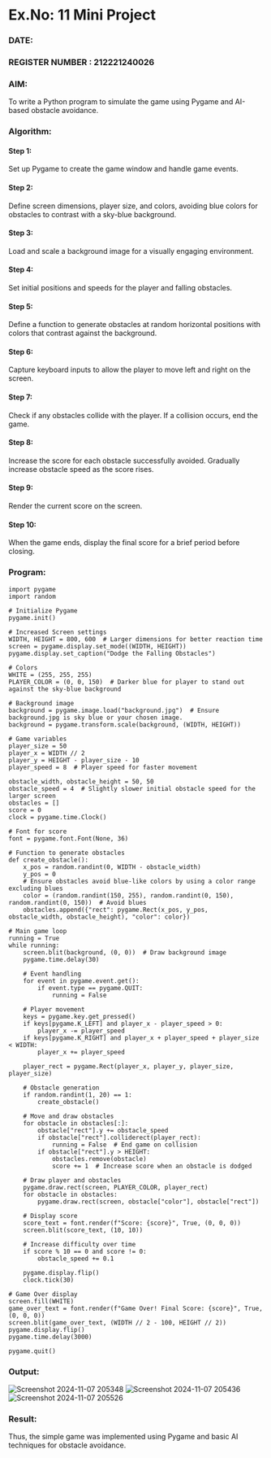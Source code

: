 # Ex.No: 11  Mini Project 
### DATE:                                                                            
### REGISTER NUMBER : 212221240026
### AIM: 
To write a Python program to simulate the game using Pygame and AI-based obstacle avoidance.
### Algorithm:
#### Step 1: 
Set up Pygame to create the game window and handle game events.
#### Step 2: 
Define screen dimensions, player size, and colors, avoiding blue colors for obstacles to contrast with a sky-blue background.
#### Step 3: 
Load and scale a background image for a visually engaging environment.
#### Step 4: 
Set initial positions and speeds for the player and falling obstacles.
#### Step 5: 
Define a function to generate obstacles at random horizontal positions with colors that contrast against the background.
#### Step 6: 
Capture keyboard inputs to allow the player to move left and right on the screen.
#### Step 7: 
Check if any obstacles collide with the player. If a collision occurs, end the game.
#### Step 8: 
Increase the score for each obstacle successfully avoided. Gradually increase obstacle speed as the score rises.
#### Step 9: 
Render the current score on the screen.
#### Step 10: 
When the game ends, display the final score for a brief period before closing.

### Program:
```
import pygame
import random

# Initialize Pygame
pygame.init()

# Increased Screen settings
WIDTH, HEIGHT = 800, 600  # Larger dimensions for better reaction time
screen = pygame.display.set_mode((WIDTH, HEIGHT))
pygame.display.set_caption("Dodge the Falling Obstacles")

# Colors
WHITE = (255, 255, 255)
PLAYER_COLOR = (0, 0, 150)  # Darker blue for player to stand out against the sky-blue background

# Background image
background = pygame.image.load("background.jpg")  # Ensure background.jpg is sky blue or your chosen image.
background = pygame.transform.scale(background, (WIDTH, HEIGHT))

# Game variables
player_size = 50
player_x = WIDTH // 2
player_y = HEIGHT - player_size - 10
player_speed = 8  # Player speed for faster movement

obstacle_width, obstacle_height = 50, 50
obstacle_speed = 4  # Slightly slower initial obstacle speed for the larger screen
obstacles = []
score = 0
clock = pygame.time.Clock()

# Font for score
font = pygame.font.Font(None, 36)

# Function to generate obstacles
def create_obstacle():
    x_pos = random.randint(0, WIDTH - obstacle_width)
    y_pos = 0
    # Ensure obstacles avoid blue-like colors by using a color range excluding blues
    color = (random.randint(150, 255), random.randint(0, 150), random.randint(0, 150))  # Avoid blues
    obstacles.append({"rect": pygame.Rect(x_pos, y_pos, obstacle_width, obstacle_height), "color": color})

# Main game loop
running = True
while running:
    screen.blit(background, (0, 0))  # Draw background image
    pygame.time.delay(30)

    # Event handling
    for event in pygame.event.get():
        if event.type == pygame.QUIT:
            running = False

    # Player movement
    keys = pygame.key.get_pressed()
    if keys[pygame.K_LEFT] and player_x - player_speed > 0:
        player_x -= player_speed
    if keys[pygame.K_RIGHT] and player_x + player_speed + player_size < WIDTH:
        player_x += player_speed

    player_rect = pygame.Rect(player_x, player_y, player_size, player_size)

    # Obstacle generation
    if random.randint(1, 20) == 1:
        create_obstacle()

    # Move and draw obstacles
    for obstacle in obstacles[:]:
        obstacle["rect"].y += obstacle_speed
        if obstacle["rect"].colliderect(player_rect):
            running = False  # End game on collision
        if obstacle["rect"].y > HEIGHT:
            obstacles.remove(obstacle)
            score += 1  # Increase score when an obstacle is dodged

    # Draw player and obstacles
    pygame.draw.rect(screen, PLAYER_COLOR, player_rect)
    for obstacle in obstacles:
        pygame.draw.rect(screen, obstacle["color"], obstacle["rect"])

    # Display score
    score_text = font.render(f"Score: {score}", True, (0, 0, 0))
    screen.blit(score_text, (10, 10))

    # Increase difficulty over time
    if score % 10 == 0 and score != 0:
        obstacle_speed += 0.1

    pygame.display.flip()
    clock.tick(30)

# Game Over display
screen.fill(WHITE)
game_over_text = font.render(f"Game Over! Final Score: {score}", True, (0, 0, 0))
screen.blit(game_over_text, (WIDTH // 2 - 100, HEIGHT // 2))
pygame.display.flip()
pygame.time.delay(3000)

pygame.quit()
```
### Output:
![Screenshot 2024-11-07 205348](https://github.com/user-attachments/assets/4bee3333-64f7-44e0-afe5-9e7c0028ced5)
![Screenshot 2024-11-07 205436](https://github.com/user-attachments/assets/11666625-f5a5-4509-8369-4d805aa59f65)
![Screenshot 2024-11-07 205526](https://github.com/user-attachments/assets/f639a33b-66b6-438d-b74c-983c5acfd86d)

### Result:
Thus, the simple game was implemented using Pygame and basic AI techniques for obstacle avoidance.
